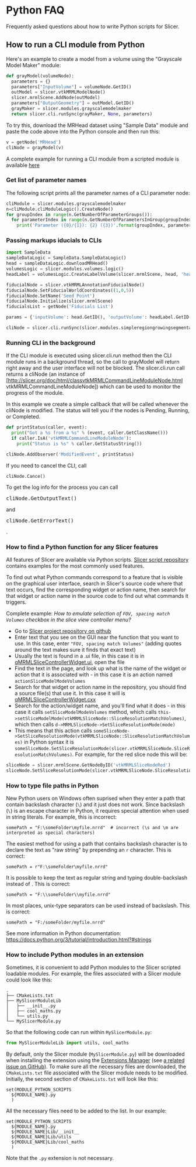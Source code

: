 # Python FAQ

Frequently asked questions about how to write Python scripts for Slicer.

## How to run a CLI module from Python

Here's an example to create a model from a volume using the "Grayscale Model Maker" module:

```python
def grayModel(volumeNode):
  parameters = {}
  parameters["InputVolume"] = volumeNode.GetID()
  outModel = slicer.vtkMRMLModelNode()
  slicer.mrmlScene.AddNode(outModel)
  parameters["OutputGeometry"] = outModel.GetID()
  grayMaker = slicer.modules.grayscalemodelmaker
  return slicer.cli.runSync(grayMaker, None, parameters)
```

To try this, download the MRHead dataset using "Sample Data" module and paste the code above into the Python console and then run this:

```python
v = getNode('MRHead')
cliNode = grayModel(v)
```

A complete example for running a CLI module from a scripted module is available [here](https://github.com/fedorov/ChangeTrackerPy/blob/master/ChangeTracker/ChangeTrackerWizard/ChangeTrackerRegistrationStep.py#L56-L67)

### Get list of parameter names

The following script prints all the parameter names of a CLI parameter node:

```python
cliModule = slicer.modules.grayscalemodelmaker
n=cliModule.cliModuleLogic().CreateNode()
for groupIndex in range(n.GetNumberOfParameterGroups()):
  for parameterIndex in range(n.GetNumberOfParametersInGroup(groupIndex)):
    print('Parameter ({0}/{1}): {2} ({3})'.format(groupIndex, parameterIndex, n.GetParameterName(groupIndex, parameterIndex), n.GetParameterLabel(groupIndex, parameterIndex)))
```

### Passing markups iducials to CLIs

```python
import SampleData
sampleDataLogic = SampleData.SampleDataLogic()
head = sampleDataLogic.downloadMRHead()
volumesLogic = slicer.modules.volumes.logic()
headLabel = volumesLogic.CreateLabelVolume(slicer.mrmlScene, head, 'head-label')

fiducialNode = slicer.vtkMRMLAnnotationFiducialNode()
fiducialNode.SetFiducialWorldCoordinates((1,0,5))
fiducialNode.SetName('Seed Point')
fiducialNode.Initialize(slicer.mrmlScene)
fiducialsList = getNode('Fiducials List')

params = {'inputVolume': head.GetID(), 'outputVolume': headLabel.GetID(), 'seed' : fiducialsList.GetID(), 'iterations' : 2} 

cliNode = slicer.cli.runSync(slicer.modules.simpleregiongrowingsegmentation, None, params)
```

### Running CLI in the background

If the CLI module is executed using slicer.cli.run method then the CLI module runs in a background thread, so the call to grayModel will return right away and the user interface will not be blocked. The slicer.cli.run call returns a cliNode (an instance of [http://slicer.org/doc/html/classvtkMRMLCommandLineModuleNode.html vtkMRMLCommandLineModuleNode]) which can be used to monitor the progress of the module.

In this example we create a simple callback that will be called whenever the cliNode is modified.  The status will tell you if the nodes is Pending, Running, or Completed.

```python
def printStatus(caller, event):
  print("Got a %s from a %s" % (event, caller.GetClassName()))
  if caller.IsA('vtkMRMLCommandLineModuleNode'):
    print("Status is %s" % caller.GetStatusString())

cliNode.AddObserver('ModifiedEvent', printStatus)
```

If you need to cancel the CLI, call
```
cliNode.Cance()
```

To get the log info for the process you can call <pre>cliNode.GetOutputText()</pre> and <pre>cliNode.GetErrorText()</pre>.

### How to find a Python function for any Slicer features

All features of Slicer are available via Python scripts. [Slicer script repository](https://www.slicer.org/wiki/Documentation/Nightly/ScriptRepository) contains examples for the most commonly used features.

To find out what Python commands correspond to a feature that is visible on the graphical user interface, search in Slicer's source code where that text occurs, find the corresponding widget or action name, then search for that widget or action name in the source code to find out what commands it triggers.

Complete example: *How to emulate selection of `FOV, spacing match Volumes` checkbox in the slice view controller menu?*

- Go to [Slicer project repository on github](https://github.com/Slicer/Slicer/)
- Enter text that you see on the GUI near the function that you want to use. In this case, enter `"FOV, spacing match Volumes"` (adding quotes around the text makes sure it finds that exact text)
- Usually the text is found in a .ui file, in this case it is in [qMRMLSliceControllerWidget.ui](https://github.com/Slicer/Slicer/blob/dfef9574096a10c4f02337b59c5edfd6810b55db/Libs/MRML/Widgets/Resources/UI/qMRMLSliceControllerWidget.ui), open the file
- Find the text in the page, and look up what is the name of the widget or action that it is associated with - in this case it is an action named `actionSliceModelModeVolumes`
- Search for that widget or action name in the repository, you should find a source file(s) that use it. In this case it will is [qMRMLSliceControllerWidget.cxx](https://github.com/Slicer/Slicer/blob/46345e8a3dba3d591a7f06767aff83a2beefad6a/Libs/MRML/Widgets/qMRMLSliceControllerWidget.cxx)
- Search for the action/widget name, and you'll find what it does - in this case it calls `setSliceModelModeVolumes` method, which calls `this->setSliceModelMode(vtkMRMLSliceNode::SliceResolutionMatchVolumes)`, which then calls `d->MRMLSliceNode->SetSliceResolutionMode(mode)`
- This means that this action calls `someSliceNode->SetSliceResolutionMode(vtkMRMLSliceNode::SliceResolutionMatchVolumes)` in Python syntax it is `someSliceNode.SetSliceResolutionMode(slicer.vtkMRMLSliceNode.SliceResolutionMatchVolumes)`. For example, for the red slice node this will be:

```python
sliceNode = slicer.mrmlScene.GetNodeByID('vtkMRMLSliceNodeRed')
sliceNode.SetSliceResolutionMode(slicer.vtkMRMLSliceNode.SliceResolutionMatchVolumes)
```

### How to type file paths in Python

New Python users on Windows often suprised when they enter a path that contain backslash character (`\`) and it just does not work. Since backslash (`\`) is an escape character in Python, it requires special attention when used in string literals. For example, this is incorrect:

    somePath = "F:\someFolder\myfile.nrrd"  # incorrect (\s and \m are interpreted as special characters)

The easiest method for using a path that contains backslash character is to declare the text as "raw string" by prepending an `r` character. This is correct:

    somePath = r"F:\someFolder\myfile.nrrd"

It is possible to keep the text as regular string and typing double-backslash instead of . This is correct:

    somePath = "F:\\someFolder\\myfile.nrrd"

In most places, unix-type separators can be used instead of backslash. This is correct:

    somePath = "F:/someFolder/myfile.nrrd"

See more information in Python documentation: https://docs.python.org/3/tutorial/introduction.html?#strings

### How to include Python modules in an extension

Sometimes, it is convenient to add Python modules to the Slicer scripted loadable modules.
For example, the files associated with a Slicer module could look like this:

    .
    ├── CMakeLists.txt
    ├── MySlicerModuleLib
    │   ├── __init__.py
    │   ├── cool_maths.py
    │   └── utils.py
    └── MySlicerModule.py

So that the following code can run within `MySlicerModule.py`:

```python
from MySlicerModuleLib import utils, cool_maths
```

By default, only the Slicer module (`MySlicerModule.py`) will be downloaded when installing the extension using the [Extensions Manager](https://www.slicer.org/wiki/Documentation/4.10/SlicerApplication/ExtensionsManager) (see [a related issue on GitHub](https://github.com/Slicer/ExtensionsIndex/issues/1749)).
To make sure all the necessary files are downloaded, the `CMakeLists.txt` file associated with the Slicer module needs to be modified.
Initially, the second section of `CMakeLists.txt` will look like this:

    set(MODULE_PYTHON_SCRIPTS
      ${MODULE_NAME}.py
      )

All the necessary files need to be added to the list.
In our example:

    set(MODULE_PYTHON_SCRIPTS
      ${MODULE_NAME}.py
      ${MODULE_NAME}Lib/__init__
      ${MODULE_NAME}Lib/utils
      ${MODULE_NAME}Lib/cool_maths
      )

Note that the `.py` extension is not necessary.
